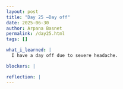 ```yaml
---
layout: post
title: "Day 25 –Day off"
date: 2025-06-30
author: Arpana Basnet
permalink: /day25.html
tags: []

what_i_learned: |
  I have a day off due to severe headache.

blockers: |

reflection: |
---
```


